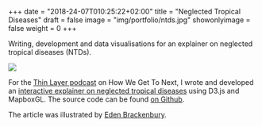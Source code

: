 +++
date = "2018-24-07T010:25:22+02:00"
title = "Neglected Tropical Diseases"
draft = false
image = "img/portfolio/ntds.jpg"
showonlyimage = false
weight = 0
+++

Writing, development and data visualisations for an explainer on neglected tropical diseases (NTDs).

<!--more-->

![](/img/portfolio/ntds.jpg)

For the [Thin Layer podcast](https://howwegettonext.com/the-thin-layer-42f18ce55638) on How We Get To Next, I wrote and developed an [interactive explainer on neglected tropical diseases](http://interactive.howwegettonext.com/ntds/) using D3.js and MapboxGL. The source code can be found [on Github](https://github.com/howwegettonext/ntds).

The article was illustrated by [Eden Brackenbury](http://edenbrack.com/).
